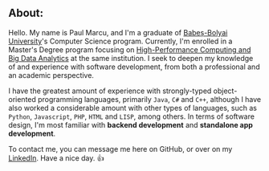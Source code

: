 ## About:

Hello. My name is Paul Marcu, and I'm a graduate of [Babeș-Bolyai University](https://www.cs.ubbcluj.ro/)'s Computer Science program. Currently, I'm enrolled in a Master's Degree program focusing on [High-Performance Computing and Big Data Analytics](https://www.cs.ubbcluj.ro/invatamant/programe-academice/masterat/calcul-de-inalta-performanta-si-analiza-volumelor-mari-de-date/) at the same institution. I seek to deepen my knowledge of and experience with software development, from both a professional and an academic perspective.

I have the greatest amount of experience with strongly-typed object-oriented programming languages, primarily `Java`, `C#` and `C++`, although I have also worked a considerable amount with other types of languages, such as `Python`, `Javascript`, `PHP`, `HTML` and `LISP`, among others. In terms of software design, I'm most familiar with **backend development** and **standalone app development**.

To contact me, you can message me here on GitHub, or over on my [LinkedIn](https://www.linkedin.com/in/paul-marcu/). Have a nice day. :+1:
